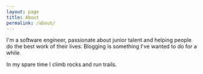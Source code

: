 ```yaml
---
layout: page
title: About
permalink: /about/
---
```


I'm a software engineer, passionate about junior talent and helping people do the best work of their lives.
Blogging is something I've wanted to do for a while.

In my spare time I climb rocks and run trails.